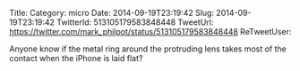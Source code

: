 Title: 
Category: micro
Date: 2014-09-19T23:19:42
Slug: 2014-09-19T23:19:42
TwitterId: 513105179583848448
TweetUrl: https://twitter.com/mark_philpot/status/513105179583848448
ReTweetUser: 

Anyone know if the metal ring around the protruding lens takes most of the contact when the iPhone is laid flat?